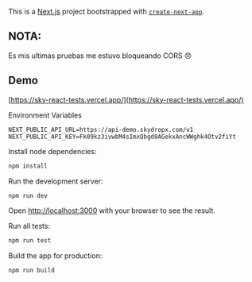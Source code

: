 This is a [Next.js](https://nextjs.org/) project bootstrapped with [`create-next-app`](https://github.com/vercel/next.js/tree/canary/packages/create-next-app).


## NOTA:
Es mis ultimas pruebas me estuvo bloqueando CORS 😞
## Demo
[https://sky-react-tests.vercel.app/](https://sky-react-tests.vercel.app/)

Environment Variables
```code
NEXT_PUBLIC_API_URL=https://api-demo.skydropx.com/v1
NEXT_PUBLIC_API_KEY=Fk09kz3ivwbM4sImxQbgd8AGekxAncWWghk4Otv2fiYt
```

Install node dependencies:

```bash
npm install
```

Run the development server:

```bash
npm run dev
```

Open [http://localhost:3000](http://localhost:3000) with your browser to see the result.

Run all tests:

```bash
npm run test
```

Build the app for production:

```bash
npm run build
```
